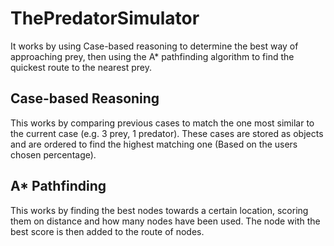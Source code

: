 # ThePredatorSimulator
It works by using Case-based reasoning to determine the best way  of approaching prey, then using the A* pathfinding algorithm to find the quickest route to the nearest prey. 
## Case-based Reasoning
This works by comparing previous cases to match the one most similar to the current case (e.g. 3 prey, 1 predator). These cases are stored as objects and are ordered to find the highest matching one (Based on the users chosen percentage).
## A* Pathfinding
This works by finding the best nodes towards a certain location, scoring them on distance and how many nodes have been used. The node with the best score is then added to the route of nodes. 